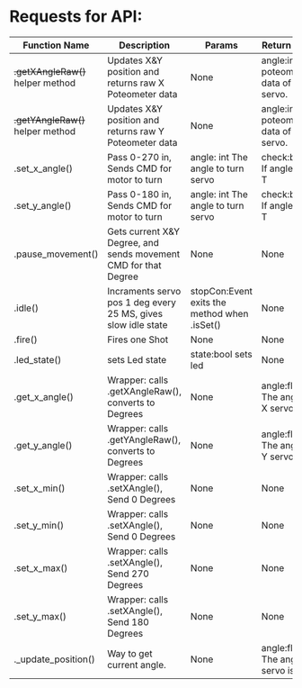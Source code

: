 # Requests for API:

| Function Name  | Description                | Params  | Return Values  | Complete? |
| -------------  | ---                        | ---     | ---            | ---       |
| ~~.getXAngleRaw()~~ helper method    | Updates X&Y position and returns raw X Poteometer data  | None    |  angle:int raw poteometer data of the X servo.    |    ✔️    |
| ~~.getYAngleRaw()~~ helper method    | Updates X&Y position and returns raw Y Poteometer data  | None    |  angle:int raw poteometer data of the Y servo.    |    ✔️    |
| .set_x_angle()    | Pass 0-270 in, Sends CMD for motor to turn  | angle: int The angle to turn servo   |  check:boolean If angle > 270, T   |    ✔️    |
| .set_y_angle()    | Pass 0-180 in, Sends CMD for motor to turn  | angle: int The angle to turn servo    |  check:boolean If angle > 180, T    |    ✔️    |
| .pause_movement()    | Gets current X&Y Degree, and sends movement CMD for that Degree   | None    |  None    |    ✔️    |
| .idle()    | Incraments servo pos 1 deg every 25 MS, gives slow idle state  | stopCon:Event exits the method when .isSet()  |  None    |    ✔️    |
| .fire()    | Fires one Shot  | None    |  None    |    :x:    |
| .led_state()    | sets Led state  |  state:bool sets led   |  None    |    :x:    |
| .get_x_angle()    | Wrapper: calls .getXAngleRaw(), converts to Degrees  | None    |  angle:float The angle the X servo is in.    |    ✔️    |
| .get_y_angle()    | Wrapper: calls .getYAngleRaw(), converts to Degrees  | None    |  angle:float The angle the Y servo is in.    |    ✔️    |
| .set_x_min()    | Wrapper: calls .setXAngle(), Send 0 Degrees  | None    |  None    |    ✔️    |
| .set_y_min()    | Wrapper: calls .setXAngle(), Send 0 Degrees  | None    |  None    |    ✔️    |
| .set_x_max()    | Wrapper: calls .setXAngle(), Send 270 Degrees  | None    |  None    |    ✔️    |
| .set_y_max()    | Wrapper: calls .setXAngle(), Send 180 Degrees  | None    |  None    |    ✔️    |
| ._update_position()   | Way to get current angle.  | None    |  angle:float The angle the servo is in.    |    ✔️     |
